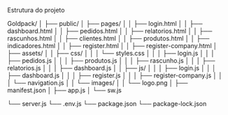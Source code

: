 Estrutura do projeto

Goldpack/
│
├── public/
│   ├── pages/
│   │   ├── login.html
│   │   ├── dashboard.html
│   │   ├── pedidos.html
│   │   ├── relatorios.html
│   │   ├── rascunhos.html
│   │   ├── clientes.html
│   │   ├── produtos.html
│   │   ├── indicadores.html
│   │   ├── register.html
│   │   ├── register-company.html 
│   ├── assets/
│   │   ├── css/
│   │   │   └── styles.css
│   │   │   ├── login.js
│   │   │   ├── pedidos.js
│   │   │   ├── produtos.js
│   │   │   ├── rascunho.js
│   │   │   ├── relatorios.js
│   │   │   ├── dashboard.js
│   │   ├── js/
│   │   │   ├── login.js
│   │   │   ├── dashboard.js
│   │   │   ├── register.js
│   │   │   ├── register-company.js
│   │   │   └── navigation.js
│   │   └── images/
│   │       └── logo.png
│   ├── manifest.json
│   ├── app.js
│   └── sw.js

└── server.js
└── .env.js
└── package.json
└── package-lock.json
